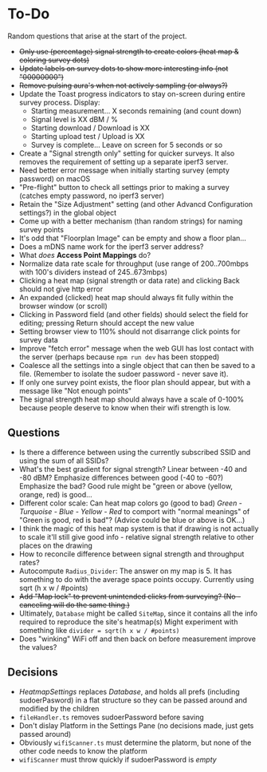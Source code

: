 # To-Do

Random questions that arise at the start of the project.

* ~~Only use (percentage) signal strength to create colors
  (heat map & coloring survey dots)~~
* ~~Update labels on survey dots to show more interesting info (not "00000000")~~
* ~~Remove pulsing aura's when not actively sampling (or always?)~~
* Update the Toast progress indicators to stay on-screen during entire survey process. Display:
  * Starting measurement... X seconds remaining (and count down)
  * Signal level is XX dBM / %
  * Starting download / Download is XX
  * Starting upload test / Upload is XX
  * Survey is complete... Leave on screen for 5 seconds or so
* Create a "Signal strength only" setting for quicker surveys.
  It also removes the requirement of setting up a separate iperf3 server.
* Need better error message when initially starting survey (empty password) on macOS
* "Pre-flight" button to check all settings prior to making a survey (catches empty password, no iperf3 server)
* Retain the "Size Adjustment" setting (and other Advancd Configuration settings?) in the global object
* Come up with a better mechanism (than random strings) for naming survey points 
* It's odd that "Floorplan Image" can be empty and show a floor plan...
* Does a mDNS name work for the iperf3 server address?
* What _does_ **Access Point Mappings** do?
* Normalize data rate scale for throughput (use range of 200..700mbps with 100's dividers instead of 245..673mbps)
* Clicking a heat map (signal strength or data rate) and clicking Back should not give http error
* An expanded (clicked) heat map should always fit fully within the browser window (or scroll)
* Clicking in Password field (and other fields) should select the field for editing; pressing Return should accept the new value
* Setting browser view to 110% should not disarrange click points
  for survey data
* Improve "fetch error" message when the web GUI has lost contact
  with the server (perhaps because `npm run dev` has been stopped)
* Coalesce all the settings into a single object that can then be saved to a file. (Remember to isolate the sudoer password - never save it).
* If only one survey point exists, the <Heatmap> floor plan should appear, but with a message like "Not enough points"
* The signal strength heat map should always have a scale of 0-100% because people deserve to know when their wifi strength is low.

## Questions

* Is there a difference between using the currently subscribed SSID
  and using the sum of all SSIDs?
* What's the best gradient for signal strength? Linear between -40 and -80 dBM?
  Emphasize differences between good (-40 to -60?) Emphasize the bad?
  Good rule might be "green or above (yellow, orange, red) is good...
* Different color scale: Can heat map colors go (good to bad)
  _Green - Turquoise - Blue - Yellow - Red_
  to comport with "normal meanings" of "Green is good, red is bad"? (Advice could be blue or above is OK...)
* I think the magic of this heat map system is that if drawing
  is not actually to scale it'll still give good info - relative signal
  strength relative to other places on the drawing
* How to reconcile difference between signal strength and throughput rates?
* Autocompute `Radius_Divider`:
  The answer on my map is 5. It has something to do
  with the average space points occupy.
  Currently using sqrt (h x w / #points)
* ~~Add "Map lock" to prevent unintended clicks from surveying? (No - canceling will do the same thing.)~~
* Ultimately, `Database` might be called `SiteMap`, since it contains all the info required to reproduce the site's heatmap(s)
  Might experiment with something like `divider = sqrt(h x w / #points)`
* Does "winking" WiFi off and then back on before measurement improve the values?

## Decisions

* _HeatmapSettings_ replaces _Database_, and
  holds all prefs (including sudoerPasword)
  in a flat structure so they can be passed around and
  modified by the children
* `fileHandler.ts` removes sudoerPassword before saving
* Don't dislay Platform in the Settings Pane (no decisions made,
  just gets passed around)
* Obviously `wifiScanner.ts` must determine the platorm,
  but none of the other code needs to know the platform
* `wifiScanner` must throw quickly if sudoerPassword is _empty_


